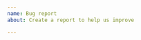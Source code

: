 ```yaml
---
name: Bug report
about: Create a report to help us improve

---
```


<!--

Is it giving the wrong order? Test it out with https://npm.runkit.com/tiny-version-compare

Use this template:

const tinyVersionCompare = require("tiny-version-compare");
console.assert(
    tinyVersionCompare('1.0.0-b2', '1.0.0') === -1,
    '-b2 should be lower'
);

-->
